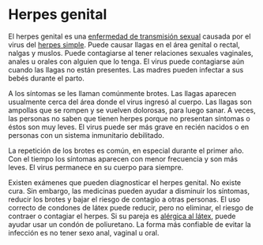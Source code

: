 Herpes genital
==============


El herpes genital es una [enfermedad de transmisión sexual](https://medlineplus.gov/spanish/sexuallytransmitteddiseases.html) causada por el virus del [herpes simple](https://medlineplus.gov/spanish/herpessimplex.html). Puede causar llagas en el área genital o rectal, nalgas y muslos. Puede contagiarse al tener relaciones sexuales vaginales, anales u orales con alguien que lo tenga. El virus puede contagiarse aún cuando las llagas no están presentes. Las madres pueden infectar a sus bebés durante el parto. 


A los síntomas se les llaman comúnmente brotes. Las llagas aparecen usualmente cerca del área donde el virus ingresó al cuerpo. Las llagas son ampollas que se rompen y se vuelven dolorosas, para luego sanar. A veces, las personas no saben que tienen herpes porque no presentan síntomas o éstos son muy leves. El virus puede ser más grave en recién nacidos o en personas con un sistema inmunitario debilitado. 


La repetición de los brotes es común, en especial durante el primer año. Con el tiempo los síntomas aparecen con menor frecuencia y son más leves. El virus permanece en su cuerpo para siempre. 


Existen exámenes que pueden diagnosticar el herpes genital. No existe cura. Sin embargo, las medicinas pueden ayudar a disminuir los síntomas, reducir los brotes y bajar el riesgo de contagio a otras personas. El uso correcto de condones de látex puede reducir, pero no eliminar, el riesgo de contraer o contagiar el herpes. Si su pareja es [alérgica al látex](https://medlineplus.gov/spanish/latexallergy.html), puede ayudar usar un condón de poliuretano. La forma más confiable de evitar la infección es no tener sexo anal, vaginal u oral. 

